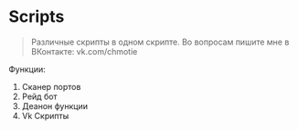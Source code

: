 # Scripts
> Различные скрипты в одном скрипте.
Во вопросам пишите мне в ВКонтакте: vk.com/chmotie

Функции:
1. Сканер портов
2. Рейд бот
3. Деанон функции
4. Vk Скрипты

